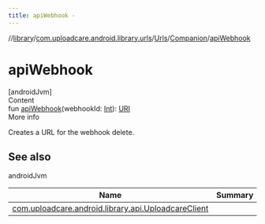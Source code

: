 ```yaml
---
title: apiWebhook -
---
```

//[library](../../../index.md)/[com.uploadcare.android.library.urls](../../index.md)/[Urls](../index.md)/[Companion](index.md)/[apiWebhook](api-webhook.md)



# apiWebhook  
[androidJvm]  
Content  
fun [apiWebhook](api-webhook.md)(webhookId: [Int](https://kotlinlang.org/api/latest/jvm/stdlib/kotlin/-int/index.html)): [URI](https://developer.android.com/reference/kotlin/java/net/URI.html)  
More info  


Creates a URL for the webhook delete.



## See also  
  
androidJvm  
  
|  Name|  Summary| 
|---|---|
| <a name="com.uploadcare.android.library.urls/Urls.Companion/apiWebhook/#kotlin.Int/PointingToDeclaration/"></a>[com.uploadcare.android.library.api.UploadcareClient](../../../com.uploadcare.android.library.api/-uploadcare-client/index.md)| <a name="com.uploadcare.android.library.urls/Urls.Companion/apiWebhook/#kotlin.Int/PointingToDeclaration/"></a>
  
  



